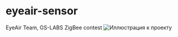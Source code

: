 # eyeair-sensor
EyeAir Team, GS-LABS ZigBee contest 
![Иллюстрация к проекту](https://github.com/rcbabahin/eyeair-sensor/tree/master/imgs/IMG_20211106_123903.jpg)
